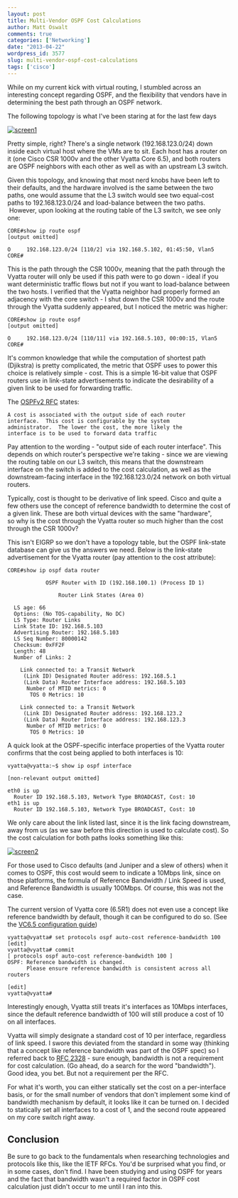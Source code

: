 ```yaml
---
layout: post
title: Multi-Vendor OSPF Cost Calculations
author: Matt Oswalt
comments: true
categories: ['Networking']
date: "2013-04-22"
wordpress_id: 3577
slug: multi-vendor-ospf-cost-calculations
tags: ['cisco']
---
```



While on my current kick with virtual routing, I stumbled across an interesting concept regarding OSPF, and the flexibility that vendors have in determining the best path through an OSPF network.

The following topology is what I've been staring at for the last few days

[![screen1](/assets/2013/04/screen11.png)](/assets/2013/04/screen11.png)

Pretty simple, right? There's a single network (192.168.123.0/24) down inside each virtual host where the VMs are to sit. Each host has a router on it (one Cisco CSR 1000v and the other Vyatta Core 6.5), and both routers are OSPF neighbors with each other as well as with an upstream L3 switch.

Given this topology, and knowing that most nerd knobs have been left to their defaults, and the hardware involved is the same between the two paths, one would assume that the L3 switch would see two equal-cost paths to 192.168.123.0/24 and load-balance between the two paths.  However, upon looking at the routing table of the L3 switch, we see only one:
    
    CORE#show ip route ospf
    [output omitted]
    
    O     192.168.123.0/24 [110/2] via 192.168.5.102, 01:45:50, Vlan5
    CORE#

This is the path through the CSR 1000v, meaning that the path through the Vyatta router will only be used if this path were to go down - ideal if you want deterministic traffic flows but not if you want to load-balance between the two hosts. I verified that the Vyatta neighbor had properly formed an adjacency with the core switch - I shut down the CSR 1000v and the route through the Vyatta suddenly appeared, but I noticed the metric was higher:
    
    CORE#show ip route ospf
    [output omitted]
    
    O     192.168.123.0/24 [110/11] via 192.168.5.103, 00:00:15, Vlan5
    CORE#

It's common knowledge that while the computation of shortest path (Djikstra) is pretty complicated, the metric that OSPF uses to power this choice is relatively simple - cost. This is a simple 16-bit value that OSPF routers use in link-state advertisements to indicate the desirability of a given link to be used for forwarding traffic.

The [OSPFv2 RFC](http://tools.ietf.org/html/rfc2328#page-18) states:

    A cost is associated with the output side of each router
    interface.  This cost is configurable by the system
    administrator.  The lower the cost, the more likely the
    interface is to be used to forward data traffic

Pay attention to the wording - "output side of each router interface". This depends on which router's perspective we're taking - since we are viewing the routing table on our L3 switch, this means that the downstream interface on the switch is added to the cost calculation, as well as the downstream-facing interface in the 192.168.123.0/24 network on both virtual routers.

Typically, cost is thought to be derivative of link speed. Cisco and quite a few others use the concept of reference bandwidth to determine the cost of a given link. These are both virtual devices with the same "hardware", so why is the cost through the Vyatta router so much higher than the cost through the CSR 1000v?

This isn't EIGRP so we don't have a topology table, but the OSPF link-state database can give us the answers we need. Below is the link-state advertisement for the Vyatta router (pay attention to the cost attribute):
 
    CORE#show ip ospf data router
    
                OSPF Router with ID (192.168.100.1) (Process ID 1)
    
                    Router Link States (Area 0)
    
      LS age: 66
      Options: (No TOS-capability, No DC)
      LS Type: Router Links
      Link State ID: 192.168.5.103
      Advertising Router: 192.168.5.103
      LS Seq Number: 80000142
      Checksum: 0xFF2F
      Length: 48
      Number of Links: 2
    
        Link connected to: a Transit Network
         (Link ID) Designated Router address: 192.168.5.1
         (Link Data) Router Interface address: 192.168.5.103
          Number of MTID metrics: 0
           TOS 0 Metrics: 10
    
        Link connected to: a Transit Network
         (Link ID) Designated Router address: 192.168.123.2
         (Link Data) Router Interface address: 192.168.123.3
          Number of MTID metrics: 0
           TOS 0 Metrics: 10

A quick look at the OSPF-specific interface properties of the Vyatta router confirms that the cost being applied to both interfaces is 10:
    
    vyatta@vyatta:~$ show ip ospf interface
    
    [non-relevant output omitted]
    
    eth0 is up
      Router ID 192.168.5.103, Network Type BROADCAST, Cost: 10
    eth1 is up
      Router ID 192.168.5.103, Network Type BROADCAST, Cost: 10

We only care about the link listed last, since it is the link facing downstream, away from us (as we saw before this direction is used to calculate cost). So the cost calculation for both paths looks something like this:

[![screen2](/assets/2013/04/screen2.png)](/assets/2013/04/screen2.png)

For those used to Cisco defaults (and Juniper and a slew of others) when it comes to OSPF, this cost would seem to indicate a 10Mbps link, since on those platforms, the formula of Reference Bandwidth / Link Speed is used, and Reference Bandwidth is usually 100Mbps. Of course, this was not the case.

The current version of Vyatta core (6.5R1) does not even use a concept like reference bandwidth by default, though it can be configured to do so. (See the [VC6.5 configuration guide](http://www.vyatta.com/downloads/documentation/VC6.5/Vyatta-OSPF_6.5R1_v01.pdf))

    vyatta@vyatta# set protocols ospf auto-cost reference-bandwidth 100
    [edit]
    vyatta@vyatta# commit
    [ protocols ospf auto-cost reference-bandwidth 100 ]
    OSPF: Reference bandwidth is changed.
          Please ensure reference bandwidth is consistent across all routers
    
    [edit]
    vyatta@vyatta#

Interestingly enough, Vyatta still treats it's interfaces as 10Mbps interfaces, since the default reference bandwidth of 100 will still produce a cost of 10 on all interfaces.

Vyatta will simply designate a standard cost of 10 per interface, regardless of link speed. I swore this deviated from the standard in some way (thinking that a concept like reference bandwidth was part of the OSPF spec) so I referred back to [RFC 2328](http://tools.ietf.org/html/rfc2328) - sure enough, bandwidth is not a requirement for cost calculation. (Go ahead, do a search for the word "bandwidth"). Good idea, you bet. But not a requirement per the RFC.

For what it's worth, you can either statically set the cost on a per-interface basis, or for the small number of vendors that don't implement some kind of bandwidth mechanism by default, it looks like it can be turned on. I decided to statically set all interfaces to a cost of 1, and the second route appeared on my core switch right away.

## Conclusion

Be sure to go back to the fundamentals when researching technologies and protocols like this, like the IETF RFCs. You'd be surprised what you find, or in some cases, don't find. I have been studying and using OSPF for years and the fact that bandwidth wasn't a required factor in OSPF cost calculation just didn't occur to me until I ran into this.